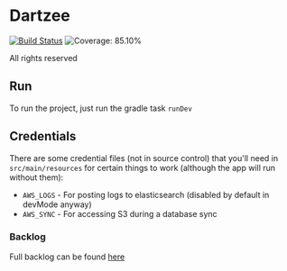 # Dartzee

[![Build Status](https://github.com/alyssaburlton/Dartzee/workflows/CI/badge.svg)](https://github.com/alyssaburlton/dartzee/actions)
![Coverage: 85.10%](https://img.shields.io/badge/coverage-85.10%25-brightgreen)

All rights reserved

## Run

To run the project, just run the gradle task `runDev`

## Credentials

There are some credential files (not in source control) that you'll need in `src/main/resources` for certain things to work (although the app will run without them):

- `AWS_LOGS` - For posting logs to elasticsearch (disabled by default in devMode anyway)
- `AWS_SYNC` - For accessing S3 during a database sync

### Backlog
Full backlog can be found [here](https://trello.com/b/Plz8blWw/dartzee)
